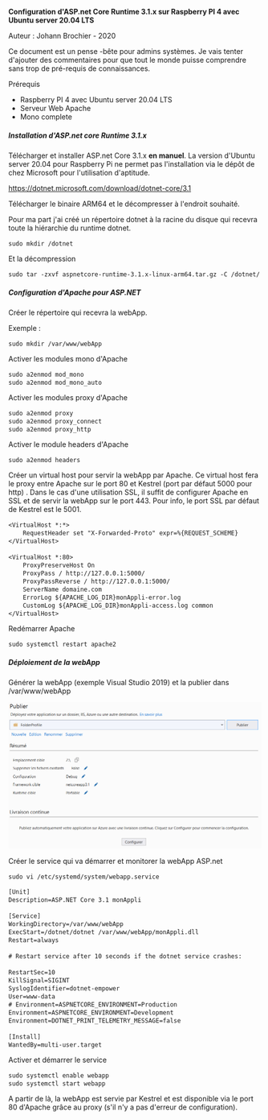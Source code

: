 **Configuration d'ASP.net Core Runtime 3.1.x sur Raspberry PI 4 avec Ubuntu server 20.04 LTS**

Auteur : Johann Brochier - 2020

Ce document est un pense -bête pour admins systèmes. Je vais tenter d'ajouter des commentaires pour que tout le monde puisse comprendre sans trop de pré-requis de connaissances.

Prérequis

* Raspberry PI 4 avec Ubuntu server 20.04 LTS
* Serveur Web Apache 
* Mono complete

##### Installation d'ASP.net core Runtime 3.1.x

Télécharger et installer ASP.net Core 3.1.x **en manuel**. La version d'Ubuntu server 20.04 pour Raspberry Pi ne permet pas l'installation via le dépôt de chez Microsoft pour l'utilisation d'aptitude.

https://dotnet.microsoft.com/download/dotnet-core/3.1

Télécharger le binaire ARM64 et le décompresser à l'endroit souhaité.

Pour ma part j'ai créé un répertoire dotnet à la racine du disque qui recevra toute la hiérarchie du runtime dotnet.

```
sudo mkdir /dotnet
```

Et la décompression

```
sudo tar -zxvf aspnetcore-runtime-3.1.x-linux-arm64.tar.gz -C /dotnet/
```

##### Configuration d'Apache pour ASP.NET

Créer le répertoire qui recevra la webApp.

Exemple :

```
sudo mkdir /var/www/webApp
```

Activer les modules mono d'Apache

```
sudo a2enmod mod_mono
sudo a2enmod mod_mono_auto
```

Activer les modules proxy d'Apache

```
sudo a2enmod proxy
sudo a2enmod proxy_connect
sudo a2enmod proxy_http
```

Activer le module headers d'Apache

```
sudo a2enmod headers
```

Créer un virtual host pour servir la webApp par Apache. Ce virtual host fera le proxy entre Apache sur le port 80 et Kestrel (port par défaut 5000 pour http) . Dans le cas d'une utilisation SSL, il suffit de configurer Apache en SSL et de servir la webApp sur le port 443. Pour info, le port SSL par défaut de Kestrel est le 5001.

```
<VirtualHost *:*>
    RequestHeader set "X-Forwarded-Proto" expr=%{REQUEST_SCHEME}
</VirtualHost>

<VirtualHost *:80>
    ProxyPreserveHost On
    ProxyPass / http://127.0.0.1:5000/
    ProxyPassReverse / http://127.0.0.1:5000/
    ServerName domaine.com
    ErrorLog ${APACHE_LOG_DIR}monAppli-error.log
    CustomLog ${APACHE_LOG_DIR}monAppli-access.log common
</VirtualHost>
```

Redémarrer Apache

```
sudo systemctl restart apache2
```



##### Déploiement de la webApp

Générer la webApp (exemple Visual Studio 2019) et la publier dans /var/www/webApp

![](./images/publi.png)

Créer le service qui va démarrer et monitorer la webApp ASP.net

```
sudo vi /etc/systemd/system/webapp.service
```

```
[Unit]
Description=ASP.NET Core 3.1 monAppli

[Service]
WorkingDirectory=/var/www/webApp
ExecStart=/dotnet/dotnet /var/www/webApp/monAppli.dll
Restart=always

# Restart service after 10 seconds if the dotnet service crashes:

RestartSec=10
KillSignal=SIGINT
SyslogIdentifier=dotnet-empower
User=www-data
# Environment=ASPNETCORE_ENVIRONMENT=Production
Environment=ASPNETCORE_ENVIRONMENT=Development
Environment=DOTNET_PRINT_TELEMETRY_MESSAGE=false

[Install]
WantedBy=multi-user.target
```

Activer et démarrer le service

```
sudo systemctl enable webapp
sudo systemctl start webapp
```

A partir de là, la webApp est servie par Kestrel et est disponible via le port 80 d'Apache grâce au proxy (s'il n'y a pas d'erreur de configuration).
